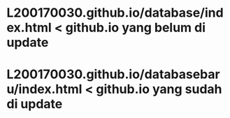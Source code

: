 # L200170030.github.io/database/index.html < github.io yang belum di update
# L200170030.github.io/databasebaru/index.html < github.io yang sudah di update
